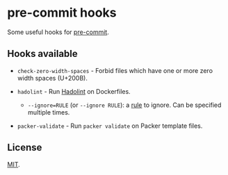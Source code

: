 # pre-commit hooks

Some useful hooks for [pre-commit](https://pre-commit.com/).

## Hooks available

- `check-zero-width-spaces` - Forbid files which have one or more zero width spaces (U+200B).

- `hadolint` - Run [Hadolint](https://github.com/hadolint/hadolint) on Dockerfiles.
  - `--ignore=RULE` (or `--ignore RULE`): a [rule](https://github.com/hadolint/hadolint#rules) to ignore. Can be specified multiple times.

- `packer-validate` - Run `packer validate` on Packer template files.

## License

[MIT](LICENSE).
